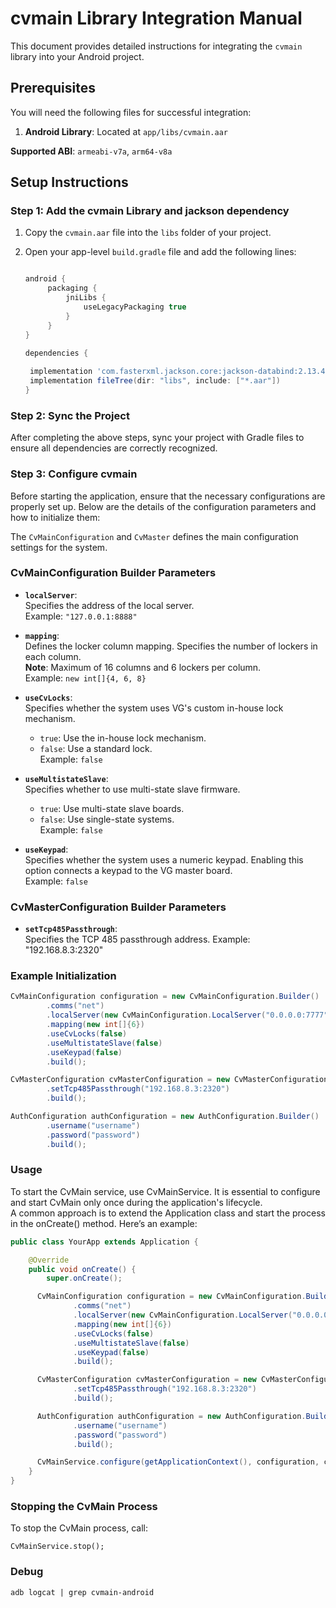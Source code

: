 # cvmain Library Integration Manual

This document provides detailed instructions for integrating the `cvmain` library into your Android project.

## Prerequisites

You will need the following files for successful integration:

1. **Android Library**: Located at `app/libs/cvmain.aar`

**Supported ABI**: `armeabi-v7a`, `arm64-v8a`

## Setup Instructions

### Step 1: Add the cvmain Library and jackson dependency

1. Copy the `cvmain.aar` file into the `libs` folder of your project.
2. Open your app-level `build.gradle` file and add the following lines:

   ```groovy
   
   android {
        packaging {
            jniLibs {
                useLegacyPackaging true
            }
        }
   }
   
   dependencies {
  
    implementation 'com.fasterxml.jackson.core:jackson-databind:2.13.4'
    implementation fileTree(dir: "libs", include: ["*.aar"])
   }
   ```

### Step 2: Sync the Project

After completing the above steps, sync your project with Gradle files to ensure all dependencies are correctly recognized.

### Step 3: Configure cvmain

Before starting the application, ensure that the necessary configurations are properly set up. Below
are the details of the configuration parameters and how to initialize them:

The `CvMainConfiguration` and `CvMaster` defines the main configuration settings for the system.

### CvMainConfiguration Builder Parameters

- **`localServer`**:  
  Specifies the address of the local server.  
  Example: `"127.0.0.1:8888"`

- **`mapping`**:  
  Defines the locker column mapping. Specifies the number of lockers in each column.  
  **Note**: Maximum of 16 columns and 6 lockers per column.  
  Example: `new int[]{4, 6, 8}`

- **`useCvLocks`**:  
  Specifies whether the system uses VG's custom in-house lock mechanism.
  - `true`: Use the in-house lock mechanism.
  - `false`: Use a standard lock.  
    Example: `false`

- **`useMultistateSlave`**:  
  Specifies whether to use multi-state slave firmware.
  - `true`: Use multi-state slave boards.
  - `false`: Use single-state systems.  
    Example: `false`

- **`useKeypad`**:  
  Specifies whether the system uses a numeric keypad. Enabling this option connects a keypad to the
  VG master board.  
  Example: `false`

### CvMasterConfiguration Builder Parameters

- **`setTcp485Passthrough`**:  
  Specifies the TCP 485 passthrough address.
  Example: "192.168.8.3:2320"

### Example Initialization

```java
CvMainConfiguration configuration = new CvMainConfiguration.Builder()
        .comms("net")
        .localServer(new CvMainConfiguration.LocalServer("0.0.0.0:7777"))
        .mapping(new int[]{6})
        .useCvLocks(false)
        .useMultistateSlave(false)
        .useKeypad(false)
        .build();

CvMasterConfiguration cvMasterConfiguration = new CvMasterConfiguration.Builder()
        .setTcp485Passthrough("192.168.8.3:2320")
        .build();

AuthConfiguration authConfiguration = new AuthConfiguration.Builder()
        .username("username")
        .password("password")
        .build();

```
### Usage

To start the CvMain service, use CvMainService. It is essential to configure and start CvMain only
once during the application's lifecycle.\
A common approach is to extend the Application class and start the process in the onCreate() method. Here’s an example:

```java
public class YourApp extends Application {

    @Override
    public void onCreate() {
        super.onCreate();

      CvMainConfiguration configuration = new CvMainConfiguration.Builder()
              .comms("net")
              .localServer(new CvMainConfiguration.LocalServer("0.0.0.0:7777"))
              .mapping(new int[]{6})
              .useCvLocks(false)
              .useMultistateSlave(false)
              .useKeypad(false)
              .build();

      CvMasterConfiguration cvMasterConfiguration = new CvMasterConfiguration.Builder()
              .setTcp485Passthrough("192.168.8.3:2320")
              .build();

      AuthConfiguration authConfiguration = new AuthConfiguration.Builder()
              .username("username")
              .password("password")
              .build();

      CvMainService.configure(getApplicationContext(), configuration, cvMasterConfiguration, authConfiguration);
    }
}
```

### Stopping the CvMain Process
To stop the CvMain process, call:
```
CvMainService.stop();
```

### Debug
```
adb logcat | grep cvmain-android
```
